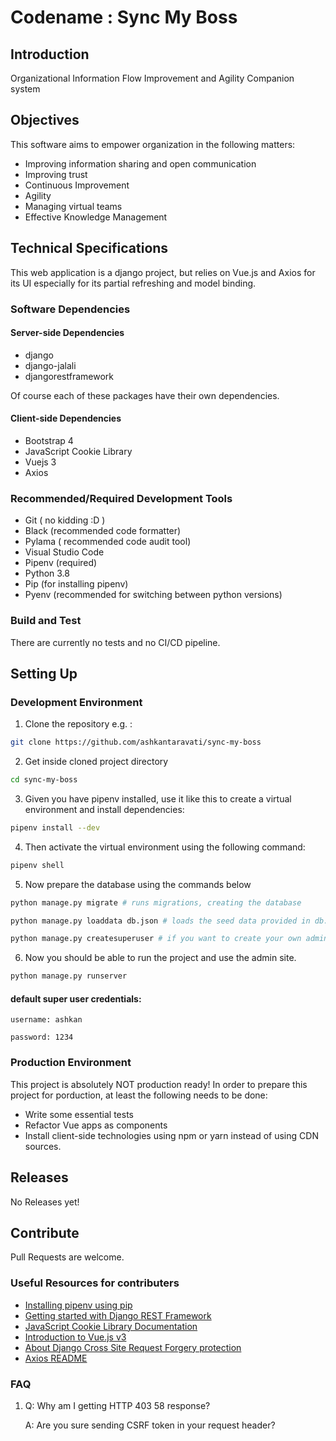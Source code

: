 # Codename : Sync My Boss

## Introduction

Organizational Information Flow Improvement and Agility Companion system

## Objectives

This software aims to empower organization in the following matters:

- Improving information sharing and open communication
- Improving trust
- Continuous Improvement
- Agility
- Managing virtual teams
- Effective Knowledge Management

## Technical Specifications
This web application is a django project, but relies on Vue.js and Axios for its UI especially for its partial refreshing and model binding.

### Software Dependencies

#### Server-side Dependencies
- django
- django-jalali
- djangorestframework

Of course each of these packages have their own dependencies.

#### Client-side Dependencies
- Bootstrap 4
- JavaScript Cookie Library
- Vuejs 3
- Axios


### Recommended/Required Development Tools

- Git ( no kidding :D )
- Black (recommended code formatter)
- Pylama ( recommended code audit tool)
- Visual Studio Code
- Pipenv (required)
- Python 3.8
- Pip (for installing pipenv)
- Pyenv (recommended for switching between python versions)

### Build and Test

There are currently no tests and no CI/CD pipeline.

## Setting Up

### Development Environment

1. Clone the repository
   e.g. :

```sh
git clone https://github.com/ashkantaravati/sync-my-boss
```

2. Get inside cloned project directory

```sh
cd sync-my-boss
```

3. Given you have pipenv installed, use it like this to create a virtual environment and install dependencies:

```sh
pipenv install --dev
```
4. Then activate the virtual environment using the following command:

```sh
pipenv shell
```
5. Now prepare the database using the commands below

```sh
python manage.py migrate # runs migrations, creating the database

python manage.py loaddata db.json # loads the seed data provided in db.json

python manage.py createsuperuser # if you want to create your own admin user
```

6. Now you should be able to run the project and use the admin site.

```sh
python manage.py runserver
```

#### default super user credentials:

`username: ashkan`

`password: 1234`

### Production Environment

This project is absolutely NOT production ready!
In order to prepare this project for porduction, at least the following needs to be done:

- Write some essential tests
- Refactor Vue apps as components
- Install client-side technologies using npm or yarn instead of using CDN sources.

## Releases
No Releases yet!

## Contribute

Pull Requests are welcome.

### Useful Resources for contributers
- [Installing pipenv using pip](https://pipenv-fork.readthedocs.io/en/latest/install.html#pragmatic-installation-of-pipenv)
- [Getting started with Django REST Framework](https://www.django-rest-framework.org/tutorial/quickstart/)
- [JavaScript Cookie Library Documentation](https://github.com/js-cookie/js-cookie/tree/latest#readme)
- [Introduction to Vue.js v3](https://v3.vuejs.org/guide/introduction.html)
- [About Django Cross Site Request Forgery protection](https://docs.djangoproject.com/en/3.1/ref/csrf/#module-django.middleware.csrf)
- [Axios README](https://github.com/axios/axios)

### FAQ
1. Q: Why am I getting HTTP 403 58 response?

    A: Are you sure sending CSRF token in your request header? 
